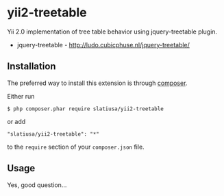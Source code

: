 yii2-treetable
=============

Yii 2.0 implementation of tree table behavior using jquery-treetable plugin.
- jquery-treetable - http://ludo.cubicphuse.nl/jquery-treetable/

## Installation

The preferred way to install this extension is through [composer](http://getcomposer.org/download/).

Either run

```
$ php composer.phar require slatiusa/yii2-treetable
```

or add

```
"slatiusa/yii2-treetable": "*"
```

to the ```require``` section of your `composer.json` file.

## Usage

Yes, good question...